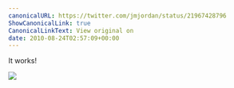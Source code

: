 ```yaml
---
canonicalURL: https://twitter.com/jmjordan/status/21967428796
ShowCanonicalLink: true
CanonicalLinkText: View original on
date: 2010-08-24T02:57:09+00:00
---
```

It works!

![](/images/21967428796-150563325.jpg)
